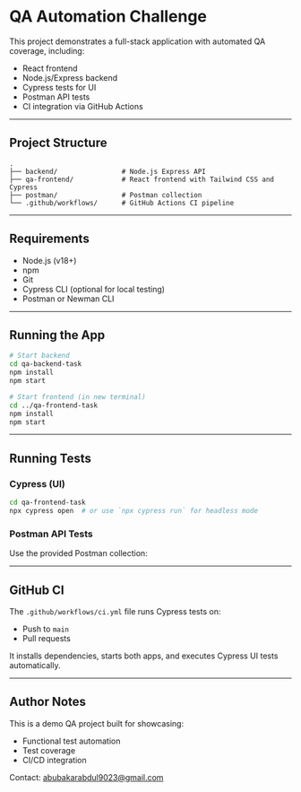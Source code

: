 # QA Automation Challenge

This project demonstrates a full-stack application with automated QA coverage, including:
- React frontend
- Node.js/Express backend
- Cypress tests for UI
- Postman API tests
- CI integration via GitHub Actions

---

## Project Structure

```
.
├── backend/                # Node.js Express API
├── qa-frontend/            # React frontend with Tailwind CSS and Cypress
├── postman/                # Postman collection
└── .github/workflows/      # GitHub Actions CI pipeline
```

---

## Requirements

- Node.js (v18+)
- npm
- Git
- Cypress CLI (optional for local testing)
- Postman or Newman CLI

---

## Running the App

```bash
# Start backend
cd qa-backend-task
npm install
npm start

# Start frontend (in new terminal)
cd ../qa-frontend-task
npm install
npm start
```

---

## Running Tests

### Cypress (UI)
```bash
cd qa-frontend-task
npx cypress open  # or use `npx cypress run` for headless mode
```

### Postman API Tests
Use the provided Postman collection:


---

## GitHub CI

The `.github/workflows/ci.yml` file runs Cypress tests on:
- Push to `main`
- Pull requests

It installs dependencies, starts both apps, and executes Cypress UI tests automatically.

---

## Author Notes

This is a demo QA project built for showcasing:
- Functional test automation
- Test coverage
- CI/CD integration


Contact: abubakarabdul9023@gmail.com
